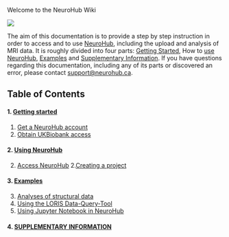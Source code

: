 Welcome to the NeuroHub Wiki

![](https://neurohub.ca/images/logo-neurohub.png)

The aim of this documentation is to provide a step by step instruction in order to access and to use [NeuroHub](https://neurohub.ca/), including the upload and analysis of MRI data. It is roughly divided into four parts: [Getting Started](https://github.com/neurohub/neurohub_documentation/wiki/1.Getting-started), How to [use NeuroHub](https://github.com/neurohub/neurohub_documentation/wiki/Access-NeuroHub), [Examples](https://github.com/neurohub/neurohub_documentation/wiki/Examples) and [Supplementary Information](https://github.com/neurohub/neurohub_documentation/wiki/Supplementary-Information). If you have questions regarding this documentation, including any of its parts or discovered an error, please contact support@neurohub.ca.


## Table of Contents
#### 1. [Getting started](https://github.com/neurohub/neurohub_documentation/wiki/1.0.Getting-started)
   1. [Get a NeuroHub account](https://github.com/neurohub/neurohub_documentation/wiki/1.1.Get-a-NeuroHub-account)
  1. [Obtain UKBiobank access](https://github.com/neurohub/neurohub_documentation/wiki/1.2.UKBiobank-Access-Request)

#### 2. [Using NeuroHub](https://github.com/neurohub/neurohub_documentation/wiki/2.0.Using-NeuroHub)        
  2. [Access NeuroHub](https://github.com/neurohub/neurohub_documentation/wiki/2.1.Access-NeuroHub)
 2.[Creating a project](https://github.com/neurohub/neurohub_documentation/wiki/2.2.Creating-a-project)

#### 3. [Examples](https://github.com/neurohub/neurohub_documentation/wiki/3.0.Examples)
  3. [Analyses of structural data](https://github.com/neurohub/neurohub_documentation/wiki/3.1.Example-1-Analyses-of-structural-data)
  3. [Using the LORIS Data-Query-Tool](https://github.com/neurohub/neurohub_documentation/wiki/3.2.Using-the-LORIS-Data-Query-Tool-(DQT))
  3. [Using Jupyter Notebook in NeuroHub](https://github.com/neurohub/neurohub_documentation/wiki/3.3.Jupyter-Notebook)

#### 4. [SUPPLEMENTARY INFORMATION](https://github.com/neurohub/neurohub_documentation/wiki/Supplementary-Information)